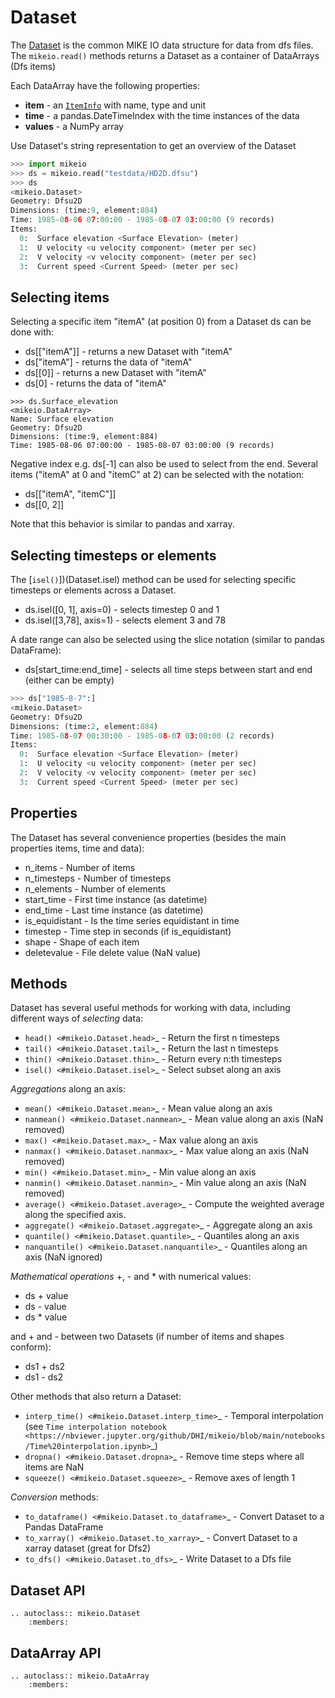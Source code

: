 # Dataset

The [Dataset](Dataset) is the common MIKE IO data structure 
for data from dfs files. 
The `mikeio.read()` methods returns a Dataset as a container of DataArrays (Dfs items)

Each DataArray have the following properties:
* **item** - an  [`ItemInfo`](ItemInfo) with name, type and unit
* **time** - a pandas.DateTimeIndex with the time instances of the data
* **values** - a NumPy array

Use Dataset's string representation to get an overview of the Dataset


```python
>>> import mikeio
>>> ds = mikeio.read("testdata/HD2D.dfsu")
>>> ds
<mikeio.Dataset>
Geometry: Dfsu2D
Dimensions: (time:9, element:884)
Time: 1985-08-06 07:00:00 - 1985-08-07 03:00:00 (9 records)
Items:
  0:  Surface elevation <Surface Elevation> (meter)        
  1:  U velocity <u velocity component> (meter per sec)    
  2:  V velocity <v velocity component> (meter per sec)    
  3:  Current speed <Current Speed> (meter per sec)   
```

Selecting items
---------------
Selecting a specific item "itemA" (at position 0) from a Dataset ds can be 
done with:

* ds[["itemA"]] - returns a new Dataset with "itemA"
* ds["itemA"] - returns the data of "itemA"
* ds[[0]] - returns a new Dataset with "itemA" 
* ds[0] - returns the data of "itemA"

```
>>> ds.Surface_elevation
<mikeio.DataArray>
Name: Surface elevation
Geometry: Dfsu2D
Dimensions: (time:9, element:884)
Time: 1985-08-06 07:00:00 - 1985-08-07 03:00:00 (9 records)
```

Negative index e.g. ds[-1] can also be used to select from the end. 
Several items ("itemA" at 0 and "itemC" at 2) can be selected with the notation:

* ds[["itemA", "itemC"]]
* ds[[0, 2]]

Note that this behavior is similar to pandas and xarray.


Selecting timesteps or elements
-------------------------------
The [`isel()`])(Dataset.isel) method can be used for selecting specific timesteps or elements across a Dataset. 

* ds.isel([0, 1], axis=0) - selects timestep 0 and 1
* ds.isel([3,78], axis=1) - selects element 3 and 78

A date range can also be selected using the slice notation (similar to pandas DataFrame): 

* ds[start_time:end_time] - selects all time steps between start and end (either can be empty)

```python
>>> ds["1985-8-7":]
<mikeio.Dataset>
Geometry: Dfsu2D
Dimensions: (time:2, element:884)
Time: 1985-08-07 00:30:00 - 1985-08-07 03:00:00 (2 records)
Items:
  0:  Surface elevation <Surface Elevation> (meter)
  1:  U velocity <u velocity component> (meter per sec)
  2:  V velocity <v velocity component> (meter per sec)
  3:  Current speed <Current Speed> (meter per sec)
```

Properties
----------
The Dataset has several convenience properties 
(besides the main properties items, time and data):

* n_items - Number of items
* n_timesteps - Number of timesteps
* n_elements - Number of elements
* start_time - First time instance (as datetime)
* end_time - Last time instance (as datetime)
* is_equidistant - Is the time series equidistant in time
* timestep - Time step in seconds (if is_equidistant)
* shape - Shape of each item
* deletevalue - File delete value (NaN value)



Methods
-------
Dataset has several useful methods for working with data, 
including different ways of *selecting* data:

* `head() <#mikeio.Dataset.head>`_ - Return the first n timesteps
* `tail() <#mikeio.Dataset.tail>`_ - Return the last n timesteps
* `thin() <#mikeio.Dataset.thin>`_ - Return every n:th timesteps
* `isel() <#mikeio.Dataset.isel>`_ - Select subset along an axis

*Aggregations* along an axis:

* `mean() <#mikeio.Dataset.mean>`_ - Mean value along an axis
* `nanmean() <#mikeio.Dataset.nanmean>`_ - Mean value along an axis (NaN removed)
* `max() <#mikeio.Dataset.max>`_ - Max value along an axis
* `nanmax() <#mikeio.Dataset.nanmax>`_ - Max value along an axis (NaN removed)
* `min() <#mikeio.Dataset.min>`_ - Min value along an axis
* `nanmin() <#mikeio.Dataset.nanmin>`_ - Min value along an axis (NaN removed)
* `average() <#mikeio.Dataset.average>`_ - Compute the weighted average along the specified axis.
* `aggregate() <#mikeio.Dataset.aggregate>`_ - Aggregate along an axis
* `quantile() <#mikeio.Dataset.quantile>`_ - Quantiles along an axis
* `nanquantile() <#mikeio.Dataset.nanquantile>`_ - Quantiles along an axis (NaN ignored)

*Mathematical operations* +, - and * with numerical values:

* ds + value
* ds - value
* ds * value

and + and - between two Datasets (if number of items and shapes conform):

* ds1 + ds2
* ds1 - ds2

Other methods that also return a Dataset:

* `interp_time() <#mikeio.Dataset.interp_time>`_ - Temporal interpolation (see `Time interpolation notebook <https://nbviewer.jupyter.org/github/DHI/mikeio/blob/main/notebooks/Time%20interpolation.ipynb>`_)
* `dropna() <#mikeio.Dataset.dropna>`_ - Remove time steps where all items are NaN
* `squeeze() <#mikeio.Dataset.squeeze>`_ - Remove axes of length 1

*Conversion* methods:

* `to_dataframe() <#mikeio.Dataset.to_dataframe>`_ - Convert Dataset to a Pandas DataFrame
* `to_xarray() <#mikeio.Dataset.to_xarray>`_ - Convert Dataset to a xarray dataset (great for Dfs2)
* `to_dfs() <#mikeio.Dataset.to_dfs>`_ - Write Dataset to a Dfs file



Dataset API
-----------
```{eval-rst}
.. autoclass:: mikeio.Dataset
	:members:
```

DataArray API
-----------
```{eval-rst}
.. autoclass:: mikeio.DataArray
	:members:
```